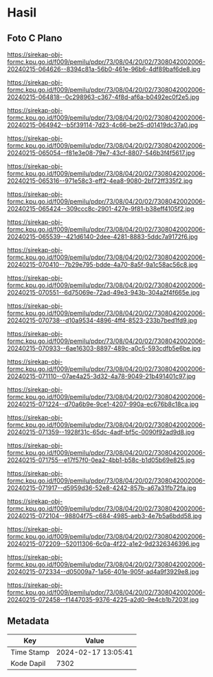 # Hasil

## Foto C Plano

https://sirekap-obj-formc.kpu.go.id/f009/pemilu/pdpr/73/08/04/20/02/7308042002006-20240215-064626--8394c81a-56b0-461e-96b6-4df89baf6de8.jpg

https://sirekap-obj-formc.kpu.go.id/f009/pemilu/pdpr/73/08/04/20/02/7308042002006-20240215-064818--0c298963-c367-4f8d-af6a-b0492ec0f2e5.jpg

https://sirekap-obj-formc.kpu.go.id/f009/pemilu/pdpr/73/08/04/20/02/7308042002006-20240215-064942--b5f39114-7d23-4c66-be25-d01419dc37a0.jpg

https://sirekap-obj-formc.kpu.go.id/f009/pemilu/pdpr/73/08/04/20/02/7308042002006-20240215-065054--f81e3e08-79e7-43cf-8807-546b3f4f5617.jpg

https://sirekap-obj-formc.kpu.go.id/f009/pemilu/pdpr/73/08/04/20/02/7308042002006-20240215-065316--971e58c3-eff2-4ea8-9080-2bf72ff335f2.jpg

https://sirekap-obj-formc.kpu.go.id/f009/pemilu/pdpr/73/08/04/20/02/7308042002006-20240215-065424--309ccc8c-2901-427e-9f81-b38eff4105f2.jpg

https://sirekap-obj-formc.kpu.go.id/f009/pemilu/pdpr/73/08/04/20/02/7308042002006-20240215-065539--421d6140-2dee-4281-8883-5ddc7a9172f6.jpg

https://sirekap-obj-formc.kpu.go.id/f009/pemilu/pdpr/73/08/04/20/02/7308042002006-20240215-070410--7b29e795-bdde-4a70-8a5f-9a1c58ac56c8.jpg

https://sirekap-obj-formc.kpu.go.id/f009/pemilu/pdpr/73/08/04/20/02/7308042002006-20240215-070551--6d75069e-72ad-49e3-943b-304a2f4f665e.jpg

https://sirekap-obj-formc.kpu.go.id/f009/pemilu/pdpr/73/08/04/20/02/7308042002006-20240215-070738--d10a9534-4896-4ff4-8523-233b7bed1fd9.jpg

https://sirekap-obj-formc.kpu.go.id/f009/pemilu/pdpr/73/08/04/20/02/7308042002006-20240215-070933--6ae16303-8897-489c-a0c5-593cdfb5e6be.jpg

https://sirekap-obj-formc.kpu.go.id/f009/pemilu/pdpr/73/08/04/20/02/7308042002006-20240215-071110--07ae4a25-3d32-4a78-9049-21b491401c97.jpg

https://sirekap-obj-formc.kpu.go.id/f009/pemilu/pdpr/73/08/04/20/02/7308042002006-20240215-071224--d70a6b9e-9ce1-4207-990a-ec676b8c18ca.jpg

https://sirekap-obj-formc.kpu.go.id/f009/pemilu/pdpr/73/08/04/20/02/7308042002006-20240215-071359--1928f31c-65dc-4adf-bf5c-0090f92ad9d8.jpg

https://sirekap-obj-formc.kpu.go.id/f009/pemilu/pdpr/73/08/04/20/02/7308042002006-20240215-071755--e17f57f0-0ea2-4bb1-b58c-b1d05b69e825.jpg

https://sirekap-obj-formc.kpu.go.id/f009/pemilu/pdpr/73/08/04/20/02/7308042002006-20240215-071917--d5959d36-52e8-4242-857b-a67a31fb72fa.jpg

https://sirekap-obj-formc.kpu.go.id/f009/pemilu/pdpr/73/08/04/20/02/7308042002006-20240215-072104--98804f75-c684-4985-aeb3-4e7b5a6bdd58.jpg

https://sirekap-obj-formc.kpu.go.id/f009/pemilu/pdpr/73/08/04/20/02/7308042002006-20240215-072209--52011306-6c0a-4f22-a1e2-9d2326346396.jpg

https://sirekap-obj-formc.kpu.go.id/f009/pemilu/pdpr/73/08/04/20/02/7308042002006-20240215-072334--d05009a7-1a56-401e-905f-ad4a9f3929e8.jpg

https://sirekap-obj-formc.kpu.go.id/f009/pemilu/pdpr/73/08/04/20/02/7308042002006-20240215-072458--f1447035-9376-4225-a2d0-9e4cb1b7203f.jpg


## Metadata

| Key        | Value               |
| ---------- | ------------------- |
| Time Stamp | 2024-02-17 13:05:41 |
| Kode Dapil | 7302                |



